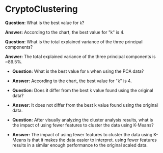 # CryptoClustering

**Question:** What is the best value for `k`?

**Answer:** According to the chart, the best value for "k" is 4.

**Question:** What is the total explained variance of the three principal components?

**Answer:** The total explained variance of the three principal components is ~89.5%.

* **Question:** What is the best value for `k` when using the PCA data?

* **Answer:** According to the chart, the best value for "k" is 4.


* **Question:** Does it differ from the best k value found using the original data?

* **Answer:** It does not differ from the best k value found using the original data.

* **Question:** After visually analyzing the cluster analysis results, what is the impact of using fewer features to cluster the data using K-Means?

* **Answer:** The impact of using fewer features to cluster the data using K-Means is that it makes the data easier to interpret. using fewer features results in a similar enough performance to the original scaled data.
